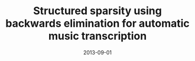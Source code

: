 ---
authors: 'Nicolas Keriven, Ken O’Hanlon, Mark Plumbley'
title: 'Structured sparsity using backwards elimination for automatic music transcription'
collection: publications
date: 2013-09-01
venue: 'MLSP'
paperurl: 'http://nkeriven.github.io/files/2013_mlsp.pdf'
---